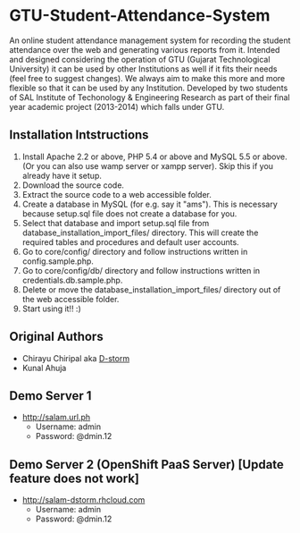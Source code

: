 GTU-Student-Attendance-System
=============================

An online student attendance management system for recording the student attendance over the web and generating various reports from it. Intended and designed considering the operation of GTU (Gujarat Technological University) it can be used by other Institutions as well if it fits their needs (feel free to suggest changes). We always aim to make this more and more flexible so that it can be used by any Institution. Developed by two students of SAL Institute of Techonology &amp; Engineering Research as part of their final year academic project (2013-2014) which falls under GTU.

Installation Intstructions
--------------------------
1. Install Apache 2.2 or above, PHP 5.4 or above and MySQL 5.5 or above. (Or you can also use wamp server or xampp server). Skip this if you already have it setup.
2. Download the source code.
3. Extract the source code to a web accessible folder.
4. Create a database in MySQL (for e.g. say it "ams"). This is necessary because setup.sql file does not create a database for you.
5. Select that database and import setup.sql file from database_installation_import_files/ directory. This will create the required tables and procedures and default user accounts.
6. Go to core/config/ directory and follow instructions written in config.sample.php.
7. Go to core/config/db/ directory and follow instructions written in credentials.db.sample.php.
8. Delete or move the database_installation_import_files/ directory out of the web accessible folder.
9. Start using it!! :)

Original Authors
----------------

* Chirayu Chiripal aka [D-storm][1]
* Kunal Ahuja

Demo Server 1
-------------

* http://salam.url.ph
  * Username: admin
  * Password: @dmin.12

Demo Server 2 (OpenShift PaaS Server) [Update feature does not work]
-------------

* http://salam-dstorm.rhcloud.com
  * Username: admin
  * Password: @dmin.12

[1]: https://github.com/D-storm
